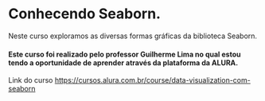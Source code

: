 # Conhecendo Seaborn.

Neste curso exploramos as diversas formas gráficas da biblioteca Seaborn.

#### Este curso foi realizado pelo professor Guilherme Lima no qual estou tendo a oportunidade de aprender através da plataforma da ALURA.

Link do curso https://cursos.alura.com.br/course/data-visualization-com-seaborn